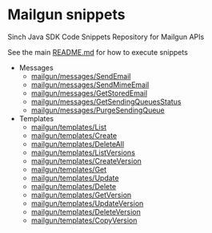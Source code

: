 # Mailgun snippets
Sinch Java SDK Code Snippets Repository for Mailgun APIs

See the main [README.md](../../../../../README.md) for how to execute snippets

- Messages
  - [mailgun/messages/SendEmail](./messages/SendEmail.java)
  - [mailgun/messages/SendMimeEmail](./messages/SendMimeEmail.java)  
  - [mailgun/messages/GetStoredEmail](./messages/GetStoredEmail.java)
  - [mailgun/messages/GetSendingQueuesStatus](./messages/GetSendingQueuesStatus.java)
  - [mailgun/messages/PurgeSendingQueue](./messages/PurgeSendingQueue.java)
- Templates
  - [mailgun/templates/List](./templates/List.java)
  - [mailgun/templates/Create](./templates/Create.java)
  - [mailgun/templates/DeleteAll](./templates/DeleteAll.java)
  - [mailgun/templates/ListVersions](./templates/ListVersions.java)
  - [mailgun/templates/CreateVersion](./templates/CreateVersion.java)
  - [mailgun/templates/Get](./templates/Get.java)
  - [mailgun/templates/Update](./templates/Update.java)
  - [mailgun/templates/Delete](./templates/Delete.java)
  - [mailgun/templates/GetVersion](./templates/GetVersion.java)
  - [mailgun/templates/UpdateVersion](./templates/UpdateVersion.java)
  - [mailgun/templates/DeleteVersion](./templates/DeleteVersion.java)
  - [mailgun/templates/CopyVersion](./templates/CopyVersion.java)

